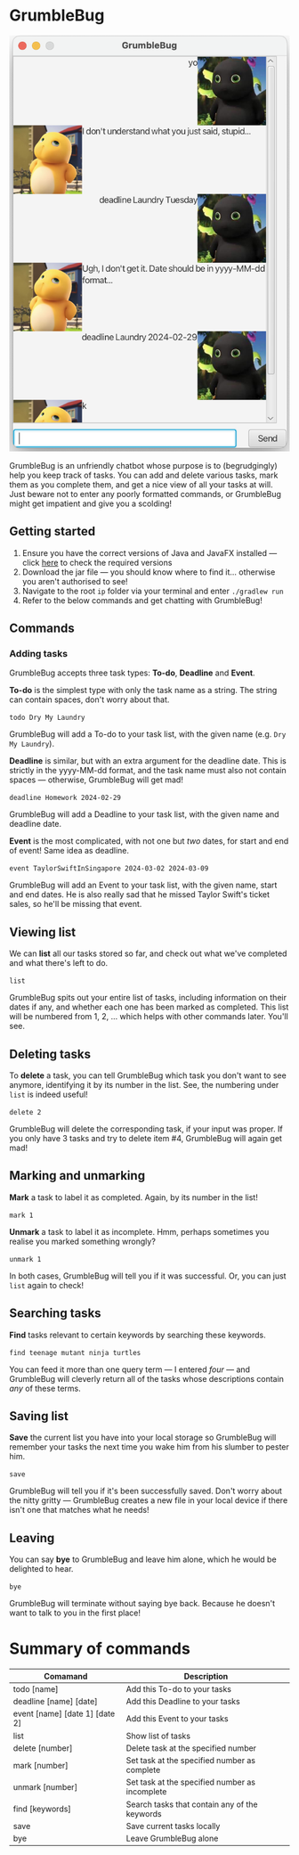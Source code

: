 # GrumbleBug

![GrumbleBug interaction](docs/Ui.png "GrumbleBug Interaction")

GrumbleBug is an unfriendly chatbot whose purpose is to (begrudgingly) help you keep track of tasks. You can add and delete various tasks, mark them as you complete them, and get a nice view of all your tasks at will. Just beware not to enter any poorly formatted commands, or GrumbleBug might get impatient and give you a scolding!

## Getting started

1. Ensure you have the correct versions of Java and JavaFX installed — click [here](https://nus-cs2103-ay2324s2.github.io/website) to check the required versions
2. Download the jar file — you should know where to find it... otherwise you aren't authorised to see!
3. Navigate to the root `ip` folder via your terminal and enter `./gradlew run`
4. Refer to the below commands and get chatting with GrumbleBug!

## Commands

### Adding tasks

GrumbleBug accepts three task types: **To-do**, **Deadline** and **Event**.

**To-do** is the simplest type with only the task name as a string. The string can contain spaces, don't worry about that.

`todo Dry My Laundry`

GrumbleBug will add a To-do to your task list, with the given name (e.g. `Dry My Laundry`).

**Deadline** is similar, but with an extra argument for the deadline date. This is strictly in the yyyy-MM-dd format, and the task name must also not contain spaces — otherwise, GrumbleBug will get mad!

`deadline Homework 2024-02-29`

GrumbleBug will add a Deadline to your task list, with the given name and deadline date.

**Event** is the most complicated, with not one but _two_ dates, for start and end of event! Same idea as deadline.

`event TaylorSwiftInSingapore 2024-03-02 2024-03-09`

GrumbleBug will add an Event to your task list, with the given name, start and end dates. He is also really sad that he missed Taylor Swift's ticket sales, so he'll be missing that event.

## Viewing list

We can **list** all our tasks stored so far, and check out what we've completed and what there's left to do.

`list`

GrumbleBug spits out your entire list of tasks, including information on their dates if any, and whether each one has been marked as completed. This list will be numbered from 1, 2, ... which helps with other commands later. You'll see.

## Deleting tasks

To **delete** a task, you can tell GrumbleBug which task you don't want to see anymore, identifying it by its number in the list. See, the numbering under `list` is indeed useful!

`delete 2`

GrumbleBug will delete the corresponding task, if your input was proper. If you only have 3 tasks and try to delete item #4, GrumbleBug will again get mad!

## Marking and unmarking

**Mark** a task to label it as completed. Again, by its number in the list!

`mark 1`

**Unmark** a task to label it as incomplete. Hmm, perhaps sometimes you realise you marked something wrongly?

`unmark 1`

In both cases, GrumbleBug will tell you if it was successful. Or, you can just `list` again to check!

## Searching tasks

**Find** tasks relevant to certain keywords by searching these keywords.

`find teenage mutant ninja turtles`

You can feed it more than one query term — I entered _four_ — and GrumbleBug will cleverly return all of the tasks whose descriptions contain _any_ of these terms.

## Saving list

**Save** the current list you have into your local storage so GrumbleBug will remember your tasks the next time you wake him from his slumber to pester him.

`save`

GrumbleBug will tell you if it's been successfully saved. Don't worry about the nitty gritty — GrumbleBug creates a new file in your local device if there isn't one that matches what he needs!

## Leaving

You can say **bye** to GrumbleBug and leave him alone, which he would be delighted to hear.

`bye`

GrumbleBug will terminate without saying bye back. Because he doesn't want to talk to you in the first place!

# Summary of commands

| Comamand                       | Description                                    |
| ------------------------------ | ---------------------------------------------- |
| todo [name]                    | Add this To-do to your tasks                   |
| deadline [name] [date]         | Add this Deadline to your tasks                |
| event [name] [date 1] [date 2] | Add this Event to your tasks                   |
| list                           | Show list of tasks                             |
| delete [number]                | Delete task at the specified number            |
| mark [number]                  | Set task at the specified number as complete   |
| unmark [number]                | Set task at the specified number as incomplete |
| find [keywords]                | Search tasks that contain any of the keywords  |
| save                           | Save current tasks locally                     |
| bye                            | Leave GrumbleBug alone                         |
